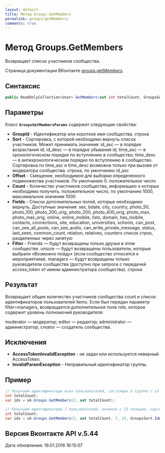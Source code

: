 ```yaml
---
layout: default
title: Метод Groups.GetMembers
permalink: groups/getMembers/
comments: true
---
```

# Метод Groups.GetMembers
Возвращает список участников сообщества.

Страница документации ВКонтакте [groups.getMembers](https://vk.com/dev/groups.getMembers).

## Синтаксис
``` csharp
public ReadOnlyCollection<User> GetMembers(out int totalCount, GroupsGetMembersParams @params)
```

## Параметры
Класс **`GroupsGetMembersParams`** содержит следующие свойства:

+ **GroupId** - Идентификатор или короткое имя сообщества. строка
+ **Sort** - Сортировка, с которой необходимо вернуть список участников. Может принимать значения: 
id_asc — в порядке возрастания id; 
id_desc — в порядке убывания id; 
time_asc — в хронологическом порядке по вступлению в сообщество; 
time_desc — в антихронологическом порядке по вступлению в сообщество. 
Сортировка по time_asc и time_desc возможна только при вызове от модератора сообщества. строка, по умолчанию id_asc
+ **Offset** - Смещение, необходимое для выборки определенного подмножества участников. По умолчанию 0. положительное число
+ **Count** - Количество участников сообщества, информацию о которых необходимо получить. положительное число, по умолчанию 1000, максимальное значение 1000
+ **Fields** - Список дополнительных полей, которые необходимо вернуть. 
Доступные значения: sex, bdate, city, country, photo_50, photo_100, photo_200_orig, photo_200, photo_400_orig, photo_max, photo_max_orig, online, online_mobile, lists, domain, has_mobile, contacts, connections, site, education, universities, schools, can_post, can_see_all_posts, can_see_audio, can_write_private_message, status, last_seen, common_count, relation, relatives, counters список строк, разделенных через запятую
+ **Filter** - Friends — будут возвращены только друзья в этом сообществе. 
unsure — будут возвращены пользователи, которые выбрали «Возможно пойду» (если сообщество относится к мероприятиям). 
managers — будут возвращены только руководители сообщества (доступно при запросе с передачей access_token от имени администратора сообщества). 
строка

## Результат
Возвращает общее количество участников сообщества count и список идентификаторов пользователей items. 
Если был передан параметр filter=managers, возвращается дополнительное поле role, которое содержит уровень полномочий руководителя: 

moderator — модератор; 
editor — редактор; 
administrator — администратор; 
creator — создатель сообщества.

## Исключения
+ **AccessTokenInvalidException** - не задан или используется неверный AccessToken.
+ **InvalidParamException** - Неправильный идентификатор группы.

## Пример
```csharp
// Получаем идентификаторы всех пользователей, состоящих в группе с id равным 2.
int totalCount;
var ids = vk.Groups.GetMembers(2, out totalCount);

// Получаем идентификаторы 7 пользователей, начиная с 15 позиции, сортированных в порядке возрастания идентификаторов.
int totalCount;
var ids = vk.Groups.GetMembers(2, out totalCount, 7, 15, GroupsSort.IdAsc);
```

## Версия Вконтакте API v.5.44
Дата обновления: 19.01.2016 16:15:07
